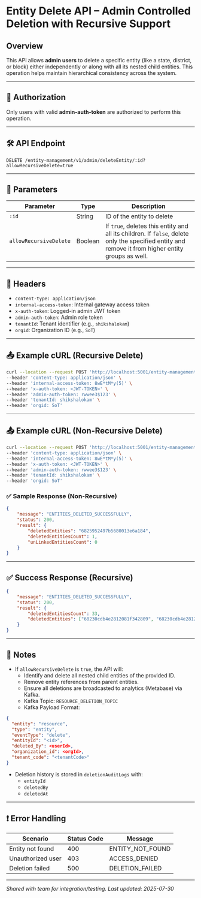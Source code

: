 # Entity Delete API – Admin Controlled Deletion with Recursive Support

## Overview

This API allows **admin users** to delete a specific entity (like a state, district, or block) either independently or along with all its nested child entities. This operation helps maintain hierarchical consistency across the system.

---

## 🔐 Authorization

Only users with valid **admin-auth-token** are authorized to perform this operation.

---

## 🛠️ API Endpoint

```http
DELETE /entity-management/v1/admin/deleteEntity/:id?allowRecursiveDelete=true
```

---

## 🧾 Parameters

| Parameter              | Type    | Description                                                                                                                                        |
| ---------------------- | ------- | -------------------------------------------------------------------------------------------------------------------------------------------------- |
| `:id`                  | String  | ID of the entity to delete                                                                                                                         |
| `allowRecursiveDelete` | Boolean | If `true`, deletes this entity and all its children. If `false`, delete only the specified entity and remove it from higher entity groups as well. |

---

## 🧩 Headers

-   `content-type: application/json`
-   `internal-access-token`: Internal gateway access token
-   `x-auth-token`: Logged-in admin JWT token
-   `admin-auth-token`: Admin role token
-   `tenantId`: Tenant identifier (e.g., `shikshalokam`)
-   `orgid`: Organization ID (e.g., `SoT`)

---

## 📤 Example cURL (Recursive Delete)

```bash
curl --location --request POST 'http://localhost:5001/entity-management/v1/admin/deleteEntity/6825950197b5680013e6a17c?allowRecursiveDelete=true' \
--header 'content-type: application/json' \
--header 'internal-access-token: 8wE*tM*y(5)' \
--header 'x-auth-token: <JWT-TOKEN>' \
--header 'admin-auth-token: rwwee3$123' \
--header 'tenantId: shikshalokam' \
--header 'orgid: SoT'
```

---

## 📤 Example cURL (Non-Recursive Delete)

```bash
curl --location --request POST 'http://localhost:5001/entity-management/v1/admin/deleteEntity/6825952497b5680013e6a184?allowRecursiveDelete=false' \
--header 'content-type: application/json' \
--header 'internal-access-token: 8wE*tM*y(5)' \
--header 'x-auth-token: <JWT-TOKEN>' \
--header 'admin-auth-token: rwwee3$123' \
--header 'tenantId: shikshalokam' \
--header 'orgid: SoT'
```

### ✅ Sample Response (Non-Recursive)

```json
{
	"message": "ENTITIES_DELETED_SUCCESSFULLY",
	"status": 200,
	"result": {
		"deletedEntities": "6825952497b5680013e6a184",
		"deletedEntitiesCount": 1,
		"unLinkedEntitiesCount": 0
	}
}
```

---

## ✅ Success Response (Recursive)

```json
{
	"message": "ENTITIES_DELETED_SUCCESSFULLY",
	"status": 200,
	"result": {
		"deletedEntitiesCount": 33,
		"deletedEntities": ["68230cdb4e2812081f342809", "68230cdb4e2812081f342808", "...", "6825950197b5680013e6a17c"]
	}
}
```

---

## 🧾 Notes

-   If `allowRecursiveDelete` is `true`, the API will:
    -   Identify and delete all nested child entities of the provided ID.
    -   Remove entity references from parent entities.
    -   Ensure all deletions are broadcasted to analytics (Metabase) via Kafka.
    -   Kafka Topic: `RESOURCE_DELETION_TOPIC`
    -   Kafka Payload Format:

```json
{
  "entity": "resource",
  "type": "entity",
  "eventType": "delete",
  "entityId": "<id>",
  "deleted_By": <userId>,
  "organization_id": <orgId>,
  "tenant_code": "<tenantCode>"
}
```

-   Deletion history is stored in `deletionAuditLogs` with:
    -   `entityId`
    -   `deletedBy`
    -   `deletedAt`

---

## ❗ Error Handling

| Scenario          | Status Code | Message          |
| ----------------- | ----------- | ---------------- |
| Entity not found  | 400         | ENTITY_NOT_FOUND |
| Unauthorized user | 403         | ACCESS_DENIED    |
| Deletion failed   | 500         | DELETION_FAILED  |

---

_Shared with team for integration/testing. Last updated: 2025-07-30_
